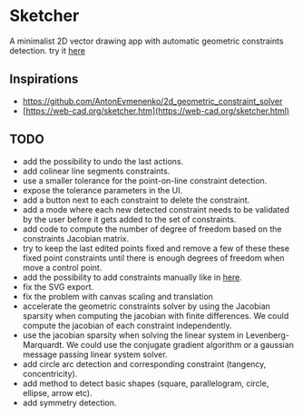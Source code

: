 # Sketcher

A minimalist 2D vector drawing app with automatic geometric constraints detection.
try it [here](https://martinresearch.github.io/sketcher/)

## Inspirations

* https://github.com/AntonEvmenenko/2d_geometric_constraint_solver
* [https://web-cad.org/sketcher.htm](https://web-cad.org/sketcher.html)

## TODO

* add the possibility to undo the last actions.
* add colinear line segments constraints.
* use a smaller tolerance for the point-on-line constraint detection.
* expose the tolerance parameters in the UI.
* add a button next to each constraint to delete the constraint.
* add a mode where each new detected constraint needs to be validated by the user before it gets added to the set of constraints.
* add code to compute the number of degree of freedom based on the constraints Jacobian matrix.
* try to keep the last edited points fixed and remove a few of these these fixed point constraints until there is enough degrees of freedom when move a control point.
* add the possibility to add constraints manually like in [here](https://github.com/AntonEvmenenko/2d_geometric_constraint_solver).
* fix the SVG export.
* fix the problem with canvas scaling and translation 
* accelerate the geometric constraints solver by using the Jacobian sparsity when computing the jacobian with finite differences. We could compute the jacobian of each constraint independently.
* use the jacobian sparsity when solving the linear system in Levenberg-Marquardt. We could use the conjugate gradient algorithm or a gaussian message passing linear system solver.
* add circle arc detection and corresponding constraint (tangency, concentricity).
* add method to detect basic shapes (square, parallelogram, circle, ellipse, arrow etc).
* add symmetry detection.
